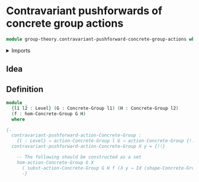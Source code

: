 # Contravariant pushforwards of concrete group actions

```agda
module group-theory.contravariant-pushforward-concrete-group-actions where
```

<details><summary>Imports</summary>
```agda
open import group-theory.concrete-group-actions
open import group-theory.concrete-groups
open import group-theory.homomorphisms-concrete-group-actions
open import group-theory.homomorphisms-concrete-groups
open import group-theory.substitution-functor-concrete-group-actions
open import foundation.identity-types
open import foundation.universe-levels
```
</details>

## Idea

## Definition

```agda
module _
  {l1 l2 : Level} (G : Concrete-Group l1) (H : Concrete-Group l2)
  (f : hom-Concrete-Group G H)
  where

{-
  contravariant-pushforward-action-Concrete-Group :
    {l : Level} → action-Concrete-Group l G → action-Concrete-Group {!!} H
  contravariant-pushforward-action-Concrete-Group X y = {!!}

    -- The following should be constructed as a set
    hom-action-Concrete-Group G X
      ( subst-action-Concrete-Group G H f (λ y → Id (shape-Concrete-Group H) y))
      -}
```
